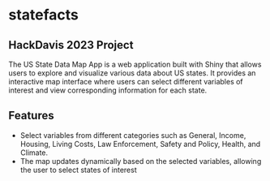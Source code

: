 # statefacts  
## HackDavis 2023 Project

The US State Data Map App is a web application built with Shiny that allows users to explore and visualize various data about US states. It provides an interactive map interface where users can select different variables of interest and view corresponding information for each state.

## Features

- Select variables from different categories such as General, Income, Housing, Living Costs, Law Enforcement, Safety and Policy, Health, and Climate.
- The map updates dynamically based on the selected variables, allowing the user to select states of interest

